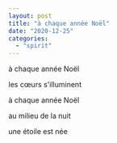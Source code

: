 ```yaml
---
layout: post
title: "à chaque année Noël"
date: "2020-12-25"
categories: 
  - "spirit"
---
```


à chaque année Noël

les cœurs s'illuminent

à chaque année Noël

au milieu de la nuit

une étoile est née
